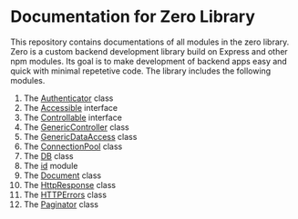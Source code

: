 # Documentation for Zero Library
This repository contains documentations of all modules in the zero library. Zero is a custom backend development library build on Express and other npm modules. Its goal is to make development of backend apps easy and quick with minimal repetetive code. The library includes the following modules.

1. The [Authenticator](./auth/auth.md) class
2. The [Accessible](./bases/accessible.md) interface
3. The [Controllable](./bases/controllable.md) interface
4. The [GenericController](./bases/generic-controller.md) class
5. The [GenericDataAccess](./bases/generic-data-access.md) class
6. The [ConnectionPool](./db/connection.-pool.md) class
7. The [DB](./db/db.md) class
8. The [id](./db/id.md) module
9. The [Document](./document/document.md) class
10. The [HttpResponse](./http/http-response.md) class
11. The [HTTPErrors](./http/http-errors.md) class
12. The [Paginator](./interfaces/paginator.md) class